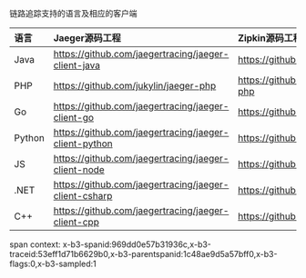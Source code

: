 链路追踪支持的语言及相应的客户端

| 语言   | Jaeger源码工程                                        | Zipkin源码工程                           | Skywalking源码工程                       |
| :----- | :---------------------------------------------------- | :--------------------------------------- | :--------------------------------------- |
| Java   | https://github.com/jaegertracing/jaeger-client-java   | https://github.com/openzipkin/zipkin     | https://github.com/apache/skywalking     |
| PHP    | https://github.com/jukylin/jaeger-php                 | https://github.com/openzipkin/zipkin-php | https://github.com/SkyAPM/SkyAPM-php-sdk |
| Go     | https://github.com/jaegertracing/jaeger-client-go     | https://github.com/openzipkin/zipkin-go  | 无                                       |
| Python | https://github.com/jaegertracing/jaeger-client-python | https://github.com/Yelp/py_zipkin        | 无                                       |
| JS     | https://github.com/jaegertracing/jaeger-client-node   | https://github.com/openzipkin/zipkin-js  | https://github.com/SkyAPM/SkyAPM-nodejs  |
| .NET   | https://github.com/jaegertracing/jaeger-client-csharp | https://github.com/openzipkin/zipkin4net | https://github.com/SkyAPM/SkyAPM-dotnet  |
| C++    | https://github.com/jaegertracing/jaeger-client-cpp    | https://github.com/flier/zipkin-cpp      | 无                                       |

span context: x-b3-spanid:969dd0e57b31936c,x-b3-traceid:53eff1d71b6629b0,x-b3-parentspanid:1c48ae9d5a57bff0,x-b3-flags:0,x-b3-sampled:1
